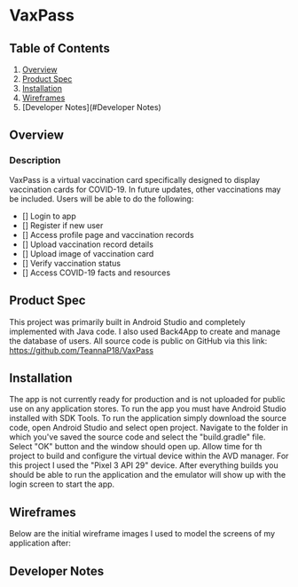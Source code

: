 # VaxPass

## Table of Contents
1. [Overview](#Overview)
2. [Product Spec](#Product-Spec)
3. [Installation](#Installation)
4. [Wireframes](#Wireframes)
5. [Developer Notes](#Developer Notes)

## Overview
### Description
VaxPass is a virtual vaccination card specifically designed to display vaccination cards for COVID-19. In future updates, other vaccinations may be included. Users will be able to do the following: 
- [] Login to app
- [] Register if new user 
- [] Access profile page and vaccination records 
- [] Upload vaccination record details 
- [] Upload image of vaccination card 
- [] Verify vaccination status 
- [] Access COVID-19 facts and resources 

## Product Spec
This project was primarily built in Android Studio and completely implemented with Java code. I also used Back4App to create and manage the database of users. 
All source code is public on GitHub via this link: https://github.com/TeannaP18/VaxPass

## Installation
The app is not currently ready for production and is not uploaded for public use on any application stores. To run the app you must have Android Studio installed with SDK Tools. To run the application simply download the source code,
open Android Studio and select open project. Navigate to the folder in which you've saved the source code and select the "build.gradle" file. Select "OK" button and the window should open up. Allow time for th project to build and 
configure the virtual device within the AVD manager. For this project I used the "Pixel 3 API 29" device. After everything builds you should be able to run the application and the emulator will show up with the login screen to start 
the app. 

## Wireframes
Below are the initial wireframe images I used to model the screens of my application after: 


## Developer Notes 
